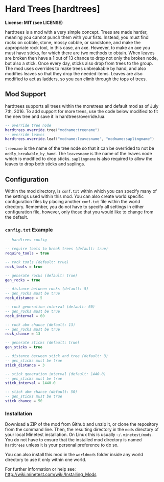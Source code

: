 Hard Trees [hardtrees]
======================
**License: MIT (see LICENSE)**

hardtrees is a mod with a very simple concept. Trees are made harder, meaning you cannot punch them with your fists. Instead, you must find rocks on cobble, stone, mossy cobble, or sandstone, and make the appropriate rock tool, in this case, an axe. However, to make an axe you must have sticks, for which there are two methods to obtain. When leaves are broken then have a 1 out of 13 chance to drop not only the broken node, but also a stick. Once every day, sticks also drop from trees to the group. The mod uses overrides to make trees unbreakable by hand, and also modifies leaves so that they drop the needed items. Leaves are also modified to act as ladders, so you can climb through the tops of trees.

## Mod Support
hardtrees supports all trees within the moretrees and default mod as of July 7th, 2016. To add support for more trees, use the code below modified to fit the new tree and save it in hardtrees/override.lua.

```lua
-- override tree node
hardtrees.override.tree("modname:treename")
-- override leaves
hardtrees.override.leaf("modname:leavesname", "modname:saplingname")
```

`treename` is the name of the tree node so that it can be overrided to not be `oddly_breakable_by_hand`. The `leavesname` is the name of the leaves node which is modified to drop sticks. `saplingname` is also required to allow the leaves to drop both sticks and saplings.

## Configuration
Within the mod directory, is `conf.txt` within which you can specify many of the settings used within this mod. You can also create world specific configuration files by placing another `conf.txt` file within the world directory. Remember, you do not have to specify all settings in either configuration file, however, only those that you would like to change from the default.

### `config.txt` Example
```lua
-- hardtrees config --

-- require tools to break trees (default: true)
require_tools = true

-- rock tools (default: true)
rock_tools = true

-- generate rocks (default: true)
gen_rocks = true

-- distance between rocks (default: 5)
-- gen_rocks must be true
rock_distance = 5

-- rock generation interval (default: 60)
-- gen_rocks must be true
rock_interval = 60

-- rock abm chance (default: 13)
-- gen_rocks must be true
rock_chance = 13

-- generate sticks (default: true)
gen_sticks = true

-- distance between stick and tree (default: 3)
-- gen_sticks must be true
stick_distance = 3

-- stick generation interval (default: 1440.0)
-- gen_sticks must be true
stick_interval = 1440.0

-- stick abm chance (default: 50)
-- gen_sticks must be true
stick_chance = 50
```

### Installation
Download a ZIP of the mod from Github and unzip it, or clone the repository from the command line. Then, the resulting directory in the `mods` directory of your local Minetest installation. On Linux this is usually `~/.minetest/mods`. You do not have to ensure that the installed mod directory is named `hardtrees` unless it is your personal preference to do so.

You can also install this mod in the `worldmods` folder inside any world directory to use it only within one world.

For further information or help see:
http://wiki.minetest.com/wiki/Installing_Mods
